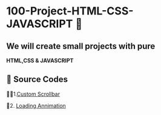 # 100-Project-HTML-CSS-JAVASCRIPT 💯
## We will create small projects with pure 
**HTML,CSS & JAVASCRIPT**


## 🔗 Source Codes
🧑‍🔧1.[Custom Scrollbar](https://github.com/Muhammad-hdu-cpu/100-Project-HTML-CSS-JAVASCRIPT/tree/main/custom-scrollbar)

💫2. [Loading Annimation](https://github.com/Muhammad-hdu-cpu/100-Project-HTML-CSS-JAVASCRIPT/tree/main/loading-animation)
